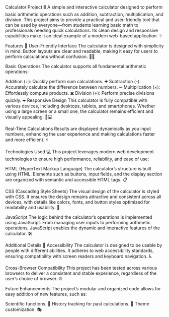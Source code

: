 Calculator Project 🖩
A simple and interactive calculator designed to perform basic arithmetic operations such as addition, subtraction, multiplication, and division. This project aims to provide a practical and user-friendly tool that can be used by everyone—from students learning basic math to professionals needing quick calculations. Its clean design and responsive capabilities make it an ideal example of a modern web-based application. ✨

Features 🌟
User-Friendly Interface
The calculator is designed with simplicity in mind. Button layouts are clear and readable, making it easy for users to perform calculations without confusion. 🧑‍💻

Basic Operations
The calculator supports all fundamental arithmetic operations:

Addition (+): Quickly perform sum calculations. ➕
Subtraction (-): Accurately calculate the difference between numbers. ➖
Multiplication (×): Effortlessly compute products. ✖️
Division (÷): Perform precise divisions quickly. ➗
Responsive Design
This calculator is fully compatible with various devices, including desktops, tablets, and smartphones. Whether using a large screen or a small one, the calculator remains efficient and visually appealing. 📱💻

Real-Time Calculations
Results are displayed dynamically as you input numbers, enhancing the user experience and making calculations faster and more efficient. ⚡

Technologies Used 💻
This project leverages modern web development technologies to ensure high performance, reliability, and ease of use:

HTML (HyperText Markup Language)
The calculator’s structure is built using HTML. Elements such as buttons, input fields, and the display section are organized with semantic and accessible HTML tags. 📋

CSS (Cascading Style Sheets)
The visual design of the calculator is styled with CSS. It ensures the design remains attractive and consistent across all devices, with details like colors, fonts, and button styles optimized for readability and usability. 🎨

JavaScript
The logic behind the calculator’s operations is implemented using JavaScript. From managing user inputs to performing arithmetic operations, JavaScript enables the dynamic and interactive features of the calculator. 🛠️

Additional Details 🧐
Accessibility
The calculator is designed to be usable by people with different abilities. It adheres to web accessibility standards, ensuring compatibility with screen readers and keyboard navigation. ♿

Cross-Browser Compatibility
This project has been tested across various browsers to deliver a consistent and stable experience, regardless of the user’s choice of browser. 🌐

Future Enhancements
The project’s modular and organized code allows for easy addition of new features, such as:

Scientific functions. 🧪
History tracking for past calculations. 📜
Theme customization. 🎭
